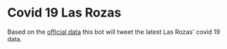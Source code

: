 # Covid 19 Las Rozas

Based on the [official data](https://datos.comunidad.madrid/catalogo/dataset/b3d55e40-8263-4c0b-827d-2bb23b5e7bab/resource/43708c23-2b77-48fd-9986-fa97691a2d59/download/covid19_tia_zonas_basicas_salud_s.csv) this bot will tweet the latest
Las Rozas' covid 19 data.
